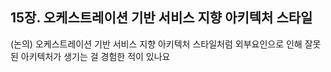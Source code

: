 ## 15장. 오케스트레이션 기반 서비스 지향 아키텍처 스타일

(논의) 오케스트레이션 기반 서비스 지향 아키텍처 스타일처럼 외부요인으로 인해 잘못된 아키텍처가 생기는 걸 경험한 적이 있나요